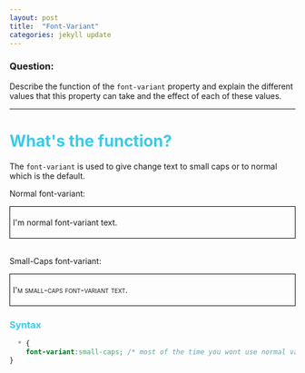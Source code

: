 ```yaml
---
layout: post
title:  "Font-Variant"
categories: jekyll update
---
```

### Question:
Describe the function of the `font-variant` property and explain the different values that this property can take and the effect of each of these values.
<hr>

 <h1 style="color:#3CCAE6">What's the function?</h1>

 The `font-variant` is used to give change text to small caps or to normal which is the default. 

 Normal font-variant:

 <div style="border:1px solid black;padding:5px;">
   <p style="font-variant:normal">I'm normal font-variant text.</p>
 </div>
<br>

 Small-Caps font-variant: 

 <div style="border:1px solid black;padding:5px;">
   <p style="font-variant:small-caps">I'm small-caps font-variant text.</p>
 </div>


 <h3 style="color:#3CCAE6">Syntax</h3>


```css
  * {
    font-variant:small-caps; /* most of the time you wont use normal value */
} 
```

<br>
<br>